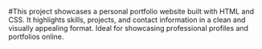 #This project showcases a personal portfolio website built with HTML and CSS. It highlights skills, projects, and contact information in a clean and visually appealing format. Ideal for showcasing professional profiles and portfolios online.
